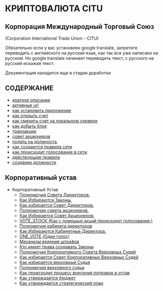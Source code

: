 # КРИПТОВАЛЮТА CITU
## Корпорация Международный Торговый Союз 
(Corporation International Trade Union - CITU)

Обязательно если у вас установлен google translate, запретите переводить с английского на русский язык, 
как так все уже написано на русском. Но google translate начинает переводить текст, с русского на русский искажая текст.

Документация находится еще в стадии доработки

## СОДЕРЖАНИЕ
- [краткое описание](./documentation/preamble.md)
- [активные url](./documentation/active-url.md)
- [как установить приложение](./documentation/install.md)
- [как открыть счет](./documentation/create-account.md)
- [как сменить счет на локальном сервере](./documentation/change-account.md)
- [как добыть блок](./documentation/mine.md)
- [транзакции](./documentation/transactions.md)
- [совет акционеров](./documentation/board-of-shareholders.md)
- [подать на должность](./documentation/management.md)
- [как создаются правила сети](./documentation/create-law.md)
- [как происходит голосование в сети](./documentation/voting-in-network.md)
- [действующие правила](./documentation/current-law.md)
- [создание должности](./documentation/create-postion.md)

## Корпоративный устав
- Корпоративный Устав
  - [Полномочия Совета Директоров.](./charter/POWERS_OF_THE_BOARD_OF_DIRECTORS.md)
  - [Как Избираются Законы.](./charter/HOW_LAWS_ARE_CHOSEN.md)
  - [Как избирается Совет Директоров.](./charter/HOW_THE_BOARD_OF_DIRECTORS_IS_ELECTED.md)
  - [Полномочия совета акционеров.](./charter/POWERS_OF_THE_BOARD_OF_SHAREHOLDERS.md)
  - [Как Избирается Совет Акционеров.](./charter/HOW_SHAREHOLDERS_BOARD_IS_ELECTED.md)
  - [VOTE_STOCK (Как с помощью акций происходит голосование.)](./charter/VOTE_STOCK.md)
  - [Полномочия кабинета директоров](./charter/POWERS_OF_THE_CABINET_OF_DIRECTORS.md)
  - [Как Избираются Кабинетные Директора.](./charter/HOW_CABINET_DIRECTORS_ARE_CHOSEN.md)
  - [ONE_VOTE (Один голос)](./charter/ONE_VOTE.md)
  - [Механизм ведения штрафов](./charter/MECHANISM_FOR_REDUCING_THE_NUMBER_OF_SHARES.md)
  - [Кто имеет права создавать Законы](./charter/WHO_HAS_THE_RIGHT_TO_CREATE_LAWS.md)
  - [Полномочия Корпоративного Совета Верховных Судей](./charter/POWERS_OF_THE_CORPORATE_COUNCIL_OF_JUDGES.md)
  - [Как избирается Совет Корпоративных Верховных Судей](./charter/HOW_THE_CORPORATE_BOARD_OF_JUDGES_IS_ELECTED.md)
  - [Как избирается верховный Судья](./charter/HOW_THE_CHIEF_JUDGE_IS_CHOSEN.md)
  - [Полномочия верховного судьи](./charter/POWERS_OF_THE_CHIEF_JUDGE.md)
  - [Как происходит процесс внесения поправок в устав](./charter/HOW_IS_THE_PROCESS_OF_AMENDING_THE_CHARTER.md)
  - [Как утверждается бюджет](./charter/HOW_THE_BUDGET_IS_APPROVED.md)
  - [Как утверждается стратегический план](./charter/HOW_IS_THE_STRATEGIC.md)
